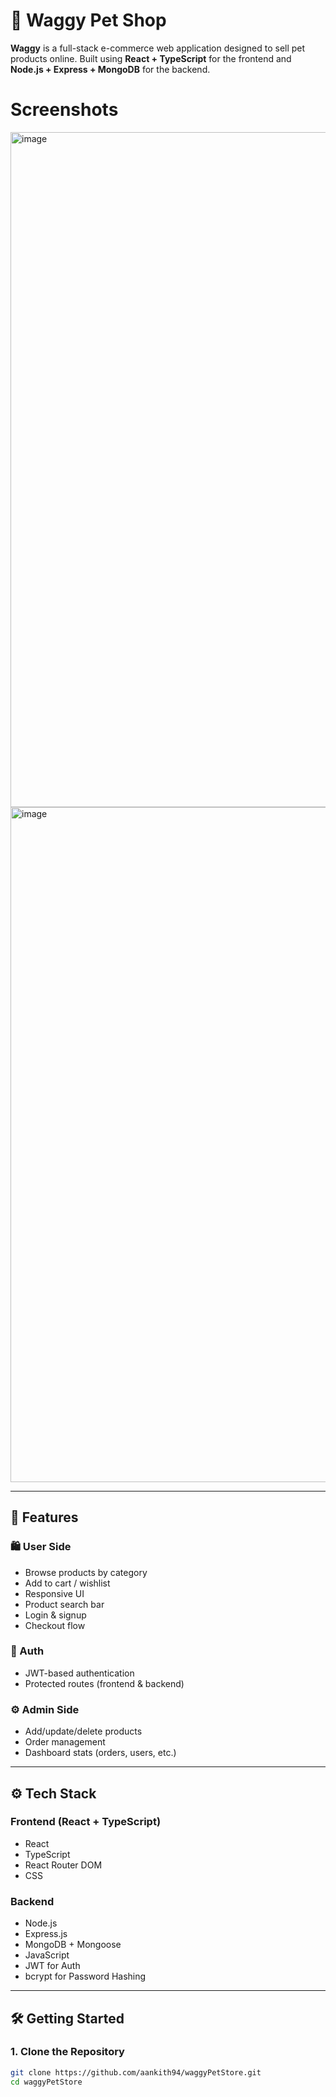 # 🐾 Waggy Pet Shop

**Waggy** is a full-stack e-commerce web application designed to sell pet products online. Built using **React + TypeScript** for the frontend and **Node.js + Express + MongoDB** for the backend.

# Screenshots
<img width="1920" height="1080" alt="image" src="https://github.com/user-attachments/assets/06f60d7e-10c4-4960-afa0-b4367a48e60e" />

<img width="1920" height="1080" alt="image" src="https://github.com/user-attachments/assets/6b513601-84c9-4cbe-9c66-2aa688a77740" />





---

## 🚀 Features

### 🛍️ User Side
- Browse products by category
- Add to cart / wishlist
- Responsive UI
- Product search bar
- Login & signup
- Checkout flow

### 🔐 Auth
- JWT-based authentication
- Protected routes (frontend & backend)

### ⚙️ Admin Side
- Add/update/delete products
- Order management
- Dashboard stats (orders, users, etc.)

---

## ⚙️ Tech Stack

### Frontend (React + TypeScript)
- React
- TypeScript
- React Router DOM
- CSS

### Backend
- Node.js
- Express.js
- MongoDB + Mongoose
- JavaScript
- JWT for Auth
- bcrypt for Password Hashing

---

## 🛠️ Getting Started

### 1. Clone the Repository

```bash
git clone https://github.com/aankith94/waggyPetStore.git
cd waggyPetStore

